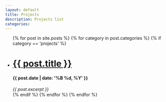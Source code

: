 ```yaml
---
layout: default
title: Projects
description: Projects list
categories: 
---
```


<ul>
  {% for post in site.posts %}
  	{% for category in post.categories %}
		{% if category == 'projects' %}
		    <li class="post_list_item">
		      <h1><a href="{{ post.url }}">{{ post.title }}</a></h1>
		      <h4>{{ post.date | date: '%B %d, %Y' }}</h4>
		      <i>{{ post.excerpt }}</i>
		    </li>
		{% endif %}
	{% endfor %}
  {% endfor %}
</ul>
